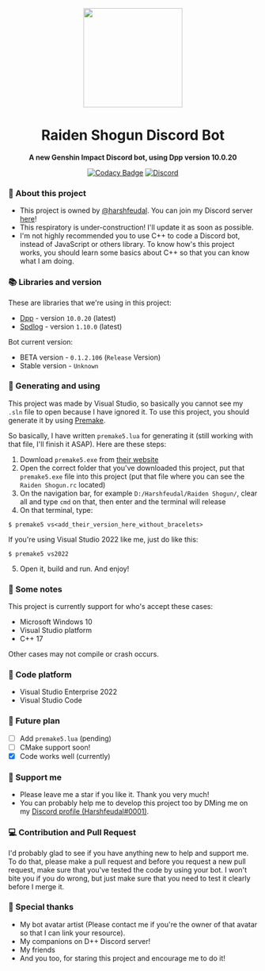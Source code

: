 <div align="center"><img src="https://user-images.githubusercontent.com/87577447/194767433-b6e04d5e-f937-44e9-81a0-c8df37537a1e.jpg" width="200" height="200"/>
<h1>Raiden Shogun Discord Bot</h1>
    <b>
        <p>A new Genshin Impact Discord bot, using Dpp version 10.0.20</p>
    </b>

[![Codacy Badge](https://app.codacy.com/project/badge/Grade/b02c00e09b054b0ca1e3d64227000259)](https://www.codacy.com/gh/Harshfeudal-Projects/Raiden-Shogun/dashboard?utm_source=github.com&amp;utm_medium=referral&amp;utm_content=Harshfeudal-Projects/Raiden-Shogun&amp;utm_campaign=Badge_Grade)
[![Discord](https://img.shields.io/discord/900408551573438584?style=flat&logo=discord)](https://discord.gg/6Faaqhaqjs)

</div>

### :pencil: About this project
- This project is owned by [@harshfeudal](https://github.com/harshfeudal). You can join my Discord server [here](https://discord.gg/BAk2CXpRAT)!
- This respiratory is under-construction! I'll update it as soon as possible.
- I'm not highly recommended you to use C++ to code a Discord bot, instead of JavaScript or others library. To know how's this project works, you should learn some basics about C++ so that you can know what I am doing.

### 📚 Libraries and version
These are libraries that we're using in this project:
- [Dpp](https://github.com/brainboxdotcc/DPP) - version `10.0.20` (latest)
- [Spdlog](https://github.com/gabime/spdlog) - version `1.10.0` (latest)

Bot current version: 
- BETA version - `0.1.2.106` (`Release` Version)
- Stable version - `Unknown`

### 🚨 Generating and using
 This project was made by Visual Studio, so basically you cannot see my `.sln` file to open because I have ignored it. To use this project, you should generate it by using [Premake](https://premake.github.io/).

 So basically, I have written `premake5.lua` for generating it (still working with that file, I'll finish it ASAP). Here are these steps:
 1. Download `premake5.exe` from [their website](https://premake.github.io/)
 2. Open the correct folder that you've downloaded this project, put that `premake5.exe` file into this project (put that file where you can see the `Raiden Shogun.rc` located)
 3. On the navigation bar, for example `D:/Harshfeudal/Raiden Shogun/`, clear all and type `cmd` on that, then enter and the terminal will release
 4. On that terminal, type:
 ```
 $ premake5 vs<add_their_version_here_without_bracelets>
 ```
 If you're using Visual Studio 2022 like me, just do like this:
 ```
 $ premake5 vs2022
 ```
 5. Open it, build and run. And enjoy!

 ### 📜 Some notes
 This project is currently support for who's accept these cases:
 - Microsoft Windows 10
 - Visual Studio platform
 - C++ 17

 Other cases may not compile or crash occurs.

### 👷 Code platform
- Visual Studio Enterprise 2022
- Visual Studio Code

### 💎 Future plan
- [ ] Add `premake5.lua` (pending)
- [ ] CMake support soon!
- [x] Code works well (currently)

 ### 🤝 Support me
 - Please leave me a star if you like it. Thank you very much!
 - You can probably help me to develop this project too by DMing me on my [Discord profile (Harshfeudal#0001)](https://discord.com/users/622450109317251088).

 ### :computer: Contribution and Pull Request
  I'd probably glad to see if you have anything new to help and support me. To do that, please make a pull request and before you request a new pull request, make sure that you've tested the code by using your bot. I won't bite you if you do wrong, but just make sure that you need to test it clearly before I merge it.

 ### :sparkling_heart: Special thanks
  - My bot avatar artist (Please contact me if you're the owner of that avatar so that I can link your resource).
  - My companions on D++ Discord server!
  - My friends
  - And you too, for staring this project and encourage me to do it!